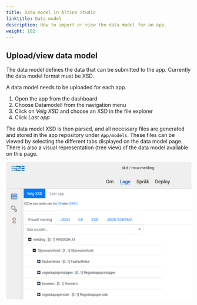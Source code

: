 ```yaml
---
title: Data model in Altinn Studio
linktitle: Data model
description: How to import or view the data model for an app.
weight: 102
---
```


## Upload/view data model
The data model defines the data that can be submitted to the app. Currently the data model format must be XSD.

A data model needs to be uploaded for each app.

1. Open the app from the dashboard
2. Choose Datamodell from the navigation menu
3. Click on _Velg XSD_ and choose an XSD in the file explorer
4. Click _Last opp_

The data model XSD is then parsed, and all necessary files are generated and stored in the app repository under `App/models`.
These files can be viewed by selecting the different tabs displayed on the data model page.
There is also a visual representation (tree view) of the data model available on this page.

![Add/view data model](add-datamodel.png "Add/view data model")
